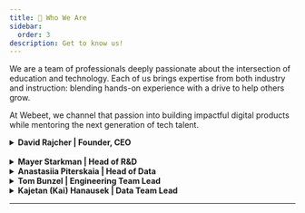 ```yaml
---
title: 👥 Who We Are
sidebar:
  order: 3
description: Get to know us!
---
```


We are a team of professionals deeply passionate about the intersection of education and technology. Each of us brings expertise from both industry and instruction: blending hands-on experience with a drive to help others grow.

At Webeet, we channel that passion into building impactful digital products while mentoring the next generation of tech talent.

<details>
<summary><strong>David Rajcher | Founder, CEO</strong></summary>

<img width="100px" src="https://github.com/user-attachments/assets/8517a682-e3ea-44bb-a032-7fe7efb86a4d" alt="david rajcher" style="margin: 10px"/>

<p>
I am the <strong>Founder and CEO of Webeet</strong>, where I lead our mission to bridge the gap between education and industry. With nearly 20 years of experience at the intersection of <strong>technology, leadership, and learning</strong), I’ve dedicated my career to building products, teams, and systems that unlock potential—especially for those just starting out.
</p>

<p>
Before launching Webeet, I served as <strong>Program Director for Software Engineering at Masterschool</strong>, where I helped hundreds of students launch their careers. That experience showed me the transformative power of hands-on learning—and the frustrating bottleneck many face trying to land their first opportunity.
</p>

<p>
So I built Webeet: a studio where early-stage startups get the digital services they need, and <strong>Junior Professionals in Engineering, Data, and Cybersecurity</strong> gain their first real experience on impactful projects. I’m passionate about <strong>designing structures that help people grow</strong>, whether it’s a new product architecture or a professional development track.
</p>

<p>
At Webeet, I focus on long-term vision, team culture, and making sure every project we take on delivers value—to our clients, and to the professionals we’re helping launch.
</p>

Add me on [Linkedin](https://www.linkedin.com/in/david-rajcher/) 😊

</details>
<br>
<details>
<summary><strong>Mayer Starkman | Head of R&D</strong></summary>

<img width="100px" src="https://github.com/user-attachments/assets/14a0550c-3740-4b65-8df6-e5c99464455a" alt="Mayer Starkman" style="margin: 10px"/>

<p>
I am an experienced software engineer with a passion for technology that began at the age of 16. Over the years, I’ve developed into a full-stack developer with expertise in backend engineering and team leadership.
</p>

<p>
My career has been shaped by roles where I’ve led technical teams to deliver secure, scalable, and high-performance applications. With experience in CI/CD pipelines, cloud-based architectures, and modern development practices, I aim to foster an environment of continuous improvement and innovation.</p>

<p>
At Webeet.io, I am committed to building cutting-edge solutions that empower startups to achieve their goals while driving technical excellence within our engineering teams.</p>

Add me on [Linkedin](https://www.linkedin.com/in/mayer-starkman/) 😊

</details>

<details>
<summary><strong>Anastasiia Piterskaia | Head of Data</strong></summary>

<img width="100px" src="https://github.com/user-attachments/assets/0341ac20-0231-4b15-b39c-e409dfb4adaa" alt="Anastasiia Piterskaia" style="margin: 10px"/>

<p>
I am a seasoned data professional with over seven years of experience in analytics and business intelligence.</p>

<p>
I’ve led data teams at renowned gaming companies like Playrix and Plarium, where I developed advanced segmentation models, automated key reporting systems, and optimized customer retention strategies.
<p>
My passion for education has driven me to mentor aspiring data analysts and develop courses at Masterschool, helping students master essential skills.
</p>

<p>
         At webeet.io, I focus on crafting data-driven solutions that empower startups to make smarter, faster decisions.
</p>

Add me on [Linkedin](https://www.linkedin.com/in/anastasiia-piterskaia-737b16195/) 😊

</details>

<details>
<summary><strong>Tom Bunzel | Engineering Team Lead</strong></summary>

<img width="100px" src="https://github.com/user-attachments/assets/c125a325-c924-4a20-a84f-18e2cc742f99" alt="Tom Bunzel" style="margin: 10px"/>

<p>
I am a Software Engineering Team Lead at Webeet with a background as diverse as the teams I lead—from UAV systems in the military to the live performance stage as a multi-instrumentalist.
</p>

<p>
My career has been shaped by environments that demand precision, creativity, and adaptability—all qualities I now bring to the world of software development.
</p>

<p>
As a freelance musician, I’ve organized and executed hundreds of live performances and studio sessions, mastering multiple instruments and managing complex technical setups under pressure.
</p>

<p>
In the military, I operated advanced UAV systems in high-stakes missions, developing strong problem-solving skills, situational awareness, and a disciplined approach to teamwork and execution.
</p>

<p>
At Webeet, I guide engineering squads through real-world product development, focusing on collaboration, quality, and continuous learning. I believe great code is like great music—it requires structure, flow, and a shared rhythm across the team. I’m here to help junior developers build that rhythm and grow into confident, capable professionals.
</p>

Add me on [Linkedin](https://www.linkedin.com/in/bunzeltom/) 😊

</details>

<details>
<summary><strong>Kajetan (Kai) Hanausek | Data Team Lead</strong></summary>

<img width="100px" src="https://github.com/user-attachments/assets/da29273b-7d5a-4bf6-9023-05c0f765f2b3" alt="Kajetan (Kai) Hanausek" style="margin: 10px"/>

<p>
I am the Data Team Lead at Webeet, with over a decade of experience in risk analytics, fraud detection, and data-driven decision-making.
</p>

<p>
My background spans 13 years at PayPal, where I worked across operations, investigation, and SQL training—combining deep analytical skills with a strong focus on collaboration and mentoring.
</p>

<p>
During my time at PayPal, I analyzed thousands of accounts to detect fraud, money laundering, and account takeovers—work that directly reduced financial losses and improved system reliability. I also led SQL training sessions that upskilled entire teams, showing my belief in shared knowledge and continuous growth.
</p>

<p>
At Webeet, I guide data interns and junior professionals as they step into their first real-world projects. My focus is on building clear thinking, solid analytical foundations, and a sense of ownership from day one. I believe data is powerful—but only when it’s understood, challenged, and used to drive action. That’s the mindset I bring to every project and every teammate.
</p>

Add me on [Linkedin](https://www.linkedin.com/in/kajetanhanausek/) 😊

</details>

---
